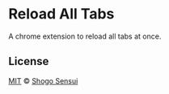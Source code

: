 # Reload All Tabs

A chrome extension to reload all tabs at once.

## License

[MIT](https://1000ch.mit-license.org) © [Shogo Sensui](https://github.com/1000ch)
